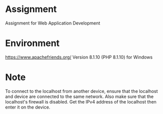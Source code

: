 # Assignment
 Assignment for Web Application Development
# Environment
 https://www.apachefriends.org/
 Version 8.1.10 (PHP 8.1.10) for Windows
# Note
To connect to the localhost from another device, ensure that the localhost and device are connected to the same network. Also make sure that the localhost's firewall is disabled.
Get the IPv4 address of the localhost then enter it on the device.